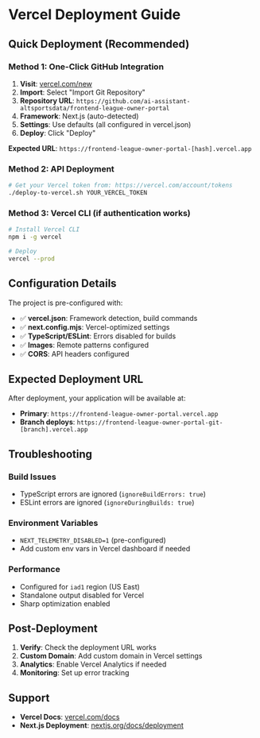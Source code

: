 # Vercel Deployment Guide

## Quick Deployment (Recommended)

### Method 1: One-Click GitHub Integration

1. **Visit**: [vercel.com/new](https://vercel.com/new)
2. **Import**: Select "Import Git Repository"
3. **Repository URL**: `https://github.com/ai-assistant-altsportsdata/frontend-league-owner-portal`
4. **Framework**: Next.js (auto-detected)
5. **Settings**: Use defaults (all configured in vercel.json)
6. **Deploy**: Click "Deploy"

**Expected URL**: `https://frontend-league-owner-portal-[hash].vercel.app`

### Method 2: API Deployment

```bash
# Get your Vercel token from: https://vercel.com/account/tokens
./deploy-to-vercel.sh YOUR_VERCEL_TOKEN
```

### Method 3: Vercel CLI (if authentication works)

```bash
# Install Vercel CLI
npm i -g vercel

# Deploy
vercel --prod
```

## Configuration Details

The project is pre-configured with:

- ✅ **vercel.json**: Framework detection, build commands
- ✅ **next.config.mjs**: Vercel-optimized settings
- ✅ **TypeScript/ESLint**: Errors disabled for builds
- ✅ **Images**: Remote patterns configured
- ✅ **CORS**: API headers configured

## Expected Deployment URL

After deployment, your application will be available at:
- **Primary**: `https://frontend-league-owner-portal.vercel.app`
- **Branch deploys**: `https://frontend-league-owner-portal-git-[branch].vercel.app`

## Troubleshooting

### Build Issues
- TypeScript errors are ignored (`ignoreBuildErrors: true`)
- ESLint errors are ignored (`ignoreDuringBuilds: true`)

### Environment Variables
- `NEXT_TELEMETRY_DISABLED=1` (pre-configured)
- Add custom env vars in Vercel dashboard if needed

### Performance
- Configured for `iad1` region (US East)
- Standalone output disabled for Vercel
- Sharp optimization enabled

## Post-Deployment

1. **Verify**: Check the deployment URL works
2. **Custom Domain**: Add custom domain in Vercel settings
3. **Analytics**: Enable Vercel Analytics if needed
4. **Monitoring**: Set up error tracking

## Support

- **Vercel Docs**: [vercel.com/docs](https://vercel.com/docs)
- **Next.js Deployment**: [nextjs.org/docs/deployment](https://nextjs.org/docs/deployment)